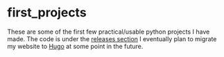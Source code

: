 # first_projects

These are some of the first few practical/usable python projects I have made. The code is under the 
[releases section](https://github.com/CamdenBopp/first_projects/releases)  I eventually plan to migrate my website to [Hugo](https://gohugo.io) at some point in the future. 